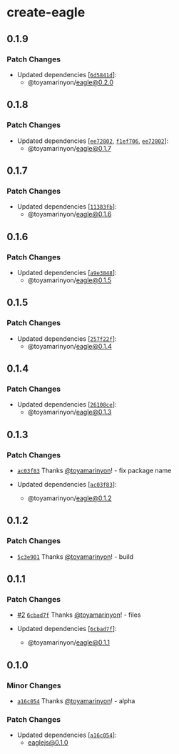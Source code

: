 # create-eagle

## 0.1.9

### Patch Changes

- Updated dependencies [[`6d5841d`](https://github.com/toyamarinyon/eagle/commit/6d5841d4b3765f54e7e2e692a2e3d9ed72bfbb5f)]:
  - @toyamarinyon/eagle@0.2.0

## 0.1.8

### Patch Changes

- Updated dependencies [[`ee72802`](https://github.com/toyamarinyon/eagle/commit/ee728023799095595b06f7ecc9a0c34683e31e75), [`f1ef706`](https://github.com/toyamarinyon/eagle/commit/f1ef706418ddeddd63406b441771d29ae03c3c39), [`ee72802`](https://github.com/toyamarinyon/eagle/commit/ee728023799095595b06f7ecc9a0c34683e31e75)]:
  - @toyamarinyon/eagle@0.1.7

## 0.1.7

### Patch Changes

- Updated dependencies [[`11383fb`](https://github.com/toyamarinyon/eagle/commit/11383fbde05a933a6e23b2e59c7279821a014deb)]:
  - @toyamarinyon/eagle@0.1.6

## 0.1.6

### Patch Changes

- Updated dependencies [[`a9e3848`](https://github.com/toyamarinyon/eagle/commit/a9e384828c6896a971bc62a5c00af919a750c70e)]:
  - @toyamarinyon/eagle@0.1.5

## 0.1.5

### Patch Changes

- Updated dependencies [[`257f22f`](https://github.com/toyamarinyon/eagle/commit/257f22f32e682f939bcd70c75e3c588be0433abe)]:
  - @toyamarinyon/eagle@0.1.4

## 0.1.4

### Patch Changes

- Updated dependencies [[`26108ce`](https://github.com/toyamarinyon/eagle/commit/26108ce98ec7c3097d403d6677e4beb461e237e9)]:
  - @toyamarinyon/eagle@0.1.3

## 0.1.3

### Patch Changes

- [`ac03f83`](https://github.com/toyamarinyon/eagle/commit/ac03f83da40842ba7ce0f3181392b22f5eaa2569) Thanks [@toyamarinyon](https://github.com/toyamarinyon)! - fix package name

- Updated dependencies [[`ac03f83`](https://github.com/toyamarinyon/eagle/commit/ac03f83da40842ba7ce0f3181392b22f5eaa2569)]:
  - @toyamarinyon/eagle@0.1.2

## 0.1.2

### Patch Changes

- [`5c3e901`](https://github.com/toyamarinyon/eagle/commit/5c3e901b0fe86496b7e6912a91ccb168c6a62298) Thanks [@toyamarinyon](https://github.com/toyamarinyon)! - build

## 0.1.1

### Patch Changes

- [#2](https://github.com/toyamarinyon/eagle/pull/2) [`6cbad7f`](https://github.com/toyamarinyon/eagle/commit/6cbad7f2e0e2d21a77fb144026b80434e4f5869b) Thanks [@toyamarinyon](https://github.com/toyamarinyon)! - files

- Updated dependencies [[`6cbad7f`](https://github.com/toyamarinyon/eagle/commit/6cbad7f2e0e2d21a77fb144026b80434e4f5869b)]:
  - @toyamarinyon/eagle@0.1.1

## 0.1.0

### Minor Changes

- [`a16c054`](https://github.com/toyamarinyon/eagle/commit/a16c054c8b12cad991ca1d72a4ff2ca133a3d6fc) Thanks [@toyamarinyon](https://github.com/toyamarinyon)! - alpha

### Patch Changes

- Updated dependencies [[`a16c054`](https://github.com/toyamarinyon/eagle/commit/a16c054c8b12cad991ca1d72a4ff2ca133a3d6fc)]:
  - eaglejs@0.1.0
